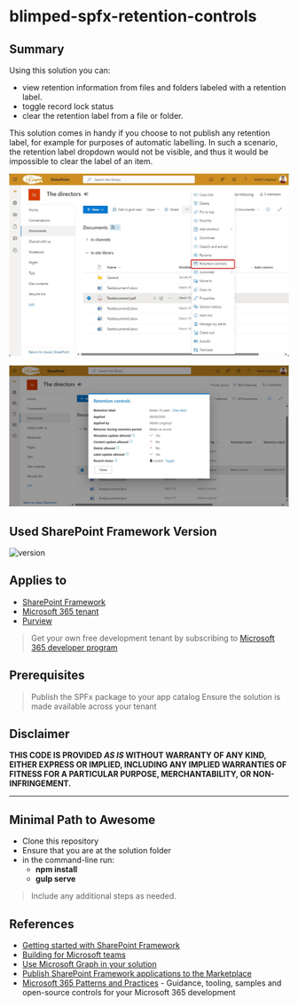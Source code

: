 # blimped-spfx-retention-controls

## Summary

Using this solution you can:

- view retention information from files and folders labeled with a retention label.
- toggle record lock status
- clear the retention label from a file or folder.

This solution comes in handy if you choose to not publish any retention label, for example for purposes of automatic labelling. In such a scenario, the retention label dropdown would not be visible, and thus it would be impossible to clear the label of an item.

![Opening the retention controls screen](screenshot_1.jpg)

![The retention controls screen](screenshot_2.jpg)

## Used SharePoint Framework Version

![version](https://img.shields.io/badge/version-1.19.0-green.svg)

## Applies to

- [SharePoint Framework](https://aka.ms/spfx)
- [Microsoft 365 tenant](https://docs.microsoft.com/sharepoint/dev/spfx/set-up-your-developer-tenant)
- [Purview](https://learn.microsoft.com/purview/create-apply-retention-labels)

> Get your own free development tenant by subscribing to [Microsoft 365 developer program](http://aka.ms/o365devprogram)

## Prerequisites

> Publish the SPFx package to your app catalog
> Ensure the solution is made available across your tenant

## Disclaimer

**THIS CODE IS PROVIDED _AS IS_ WITHOUT WARRANTY OF ANY KIND, EITHER EXPRESS OR IMPLIED, INCLUDING ANY IMPLIED WARRANTIES OF FITNESS FOR A PARTICULAR PURPOSE, MERCHANTABILITY, OR NON-INFRINGEMENT.**

---

## Minimal Path to Awesome

- Clone this repository
- Ensure that you are at the solution folder
- in the command-line run:
  - **npm install**
  - **gulp serve**

> Include any additional steps as needed.

## References

- [Getting started with SharePoint Framework](https://docs.microsoft.com/en-us/sharepoint/dev/spfx/set-up-your-developer-tenant)
- [Building for Microsoft teams](https://docs.microsoft.com/en-us/sharepoint/dev/spfx/build-for-teams-overview)
- [Use Microsoft Graph in your solution](https://docs.microsoft.com/en-us/sharepoint/dev/spfx/web-parts/get-started/using-microsoft-graph-apis)
- [Publish SharePoint Framework applications to the Marketplace](https://docs.microsoft.com/en-us/sharepoint/dev/spfx/publish-to-marketplace-overview)
- [Microsoft 365 Patterns and Practices](https://aka.ms/m365pnp) - Guidance, tooling, samples and open-source controls for your Microsoft 365 development
